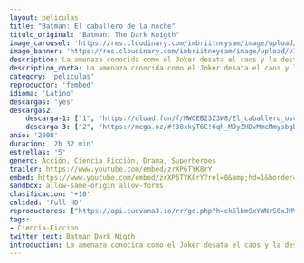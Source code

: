 ```yaml
---
layout: peliculas
title: "Batman: El caballero de la noche"
titulo_original: "Batman: The Dark Knigth"
image_carousel: 'https://res.cloudinary.com/imbriitneysam/image/upload/v1546806380/batman-2008-poster-min.jpg'
image_banner: 'https://res.cloudinary.com/imbriitneysam/image/upload/v1546806382/batman-2008-banner-min.jpg'
description: La amenaza conocida como el Joker desata el caos y la destrucción sobre los ciudadanos de Ciudad Gótica después de que el nuevo fiscal de distrito, Harvey Dent, haya logrado frenar a los criminales. Ahora el justiciero con capa, Batman, debe llegar a un entendimiento con una de sus mayores pruebas psicológicas de su habilidad para luchar contra la injusticia.
description_corta: La amenaza conocida como el Joker desata el caos y la destrucción sobre los ciudadanos de Ciudad Gótica después de que el nuevo fiscal de distrito, Harvey Dent, haya logrado frenar a los criminales. Ahora el justiciero con capa, Batman, debe...
category: 'peliculas'
reproductor: 'fembed'
idioma: 'Latino'
descargas: 'yes'
descargas2:
    descarga-1: ["1", "https://oload.fun/f/MWGEB23Z3W8/El_caballero_oscuro.mp4", "https://www.google.com/s2/favicons?domain=openload.co","OpenLoad","https://res.cloudinary.com/imbriitneysam/image/upload/v1541473684/mexico.png", "Latino", "Full HD"]
    descarga-3: ["2", "https://mega.nz/#!38xkyT6C!6qh_M9yZHDvMmcMmysbgBlYz5eO-sy6g6Widcb9rXsU", "https://www.google.com/s2/favicons?domain=mega.nz","Mega","https://res.cloudinary.com/imbriitneysam/image/upload/v1541473684/mexico.png", "Latino", "HD"]
anio: '2008'
duracion: '2h 32 min'
estrellas: '5'
genero: Acción, Ciencia Ficción, Drama, Superheroes
trailer: https://www.youtube.com/embed/zrXP6TYK8rY
embed: https://www.youtube.com/embed/zrXP6TYK8rY?rel=0&amp;hd=1&border=0&wmode=opaque&enablejsapi=1&modestbranding=1&controls=1&showinfo=1
sandbox: allow-same-origin allow-forms
clasificacion: '+10'
calidad: 'Full HD'
reproductores: ["https://api.cuevana3.io/rr/gd.php?h=ek5lbm9xYWNrS0xJMVp5b21KREk0dFBLbjVkaHhkRGdrOG1jbnBpUnhhS1Z1MzZVaGE2bDRxV3Nab3VkME0zcDJiaXRmWURWbCtEWHU2TjlZTEtrdnR1U3FadVkyUT09"]
tags:
- Ciencia-Ficcion
twitter_text: Batman Dark Nigth
introduction: La amenaza conocida como el Joker desata el caos y la destrucción sobre los ciudadanos de Ciudad Gótica después de que el nuevo fiscal de distrito, Harvey Dent, haya logrado frenar a los criminales. Ahora el justiciero con capa, Batman, debe...
---
```












